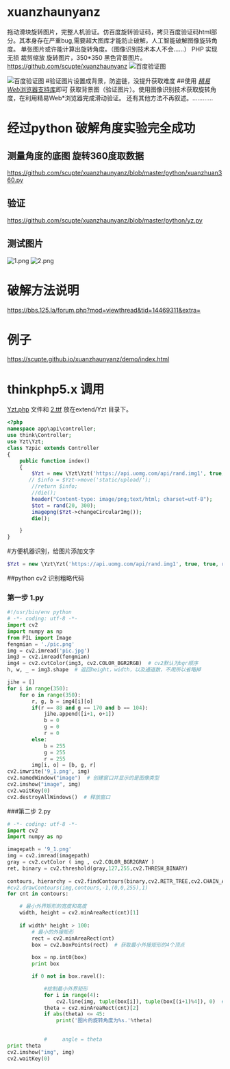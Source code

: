 # xuanzhaunyanz
拖动滑块旋转图片，完整人机验证。仿百度旋转验证码，拷贝百度验证码html部分。其本身存在严重bug,需要超大图库才能防止破解，人工智能破解图像旋转角度。
单张图片或许能计算出旋转角度。（图像识别技术本人不会……）
PHP 实现无损 裁剪缩放 旋转图片，350*350 黑色背景图片。
https://github.com/scupte/xuanzhaunyanz
![百度验证图](https://upload-images.jianshu.io/upload_images/14594054-8c086b3a3ffa4b04.png?imageMogr2/auto-orient/strip%7CimageView2/2/w/1240)

![百度验证图](https://upload-images.jianshu.io/upload_images/14594054-1e68621399c9f533.png?imageMogr2/auto-orient/strip%7CimageView2/2/w/1240)
#验证图片设置成背景，防盗链，没提升获取难度
##使用 [*精易Web*浏览器支持库](https://bbs.125.la/thread-14410959-1-1.html)即可
获取背景图（验证图片）。使用图像识别技术获取旋转角度，在利用精易Web*浏览器完成滑动验证。
还有其他方法不再叙述。…………
# 经过python 破解角度实验完全成功
 ## 测量角度的底图 旋转360度取数据
 https://github.com/scupte/xuanzhaunyanz/blob/master/python/xuanzhuan360.py
 ## 验证
 https://github.com/scupte/xuanzhaunyanz/blob/master/python/yz.py
 ## 测试图片
 ![1.png](https://ae01.alicdn.com/kf/Hb85908c3a93744349ea29bc470cd0b44C.png)
 ![2.png](https://ae01.alicdn.com/kf/H8bb4dc9118324aa99da0a5719e718667N.png)
# 破解方法说明
https://bbs.125.la/forum.php?mod=viewthread&tid=14469311&extra=
# 例子
https://scupte.github.io/xuanzhaunyanz/demo/index.html
# thinkphp5.x 调用
[Yzt.php](https://github.com/scupte/xuanzhaunyanz/blob/master/Yzt.php "Yzt.php") 文件和 [2.ttf](https://github.com/scupte/xuanzhaunyanz/blob/master/2.ttf "2.ttf")
放在extend/Yzt 目录下。
```php
<?php
namespace app\api\controller;
use think\Controller;
use Yzt\Yzt;
class Yzpic extends Controller
{
    public function index()
    {
        $Yzt = new \Yzt\Yzt('https://api.uomg.com/api/rand.img1', true, true, rand(20, 270));
       // $info = $Yzt->move('static/upload/');
        //return $info;
        //die();
        header("Content-type: image/png;text/html; charset=utf-8");
        $tot = rand(20, 300);
        imagepng($Yzt->changeCircularImg());
        die();

    }
}
```
#方便机器识别，给图片添加文字
```php
$Yzt = new \Yzt\Yzt('https://api.uomg.com/api/rand.img1', true, true, rand(20, 270));
```
##python cv2 识别粗略代码
### 第一步  1.py
```python
#!/usr/bin/env python
# -*- coding: utf-8 -*-
import cv2
import numpy as np
from PIL import Image
fengmian = './pic.png'
img = cv2.imread('pic.jpg')
img3 = cv2.imread(fengmian)
img4 = cv2.cvtColor(img3, cv2.COLOR_BGR2RGB)  # cv2默认为bgr顺序
h, w, _ = img3.shape  # 返回height，width，以及通道数，不用所以省略掉

jihe = []
for i in range(350):
    for o in range(350):
        r, g, b = img4[i][o]
        if(r == 88 and g == 170 and b == 104):
            jihe.append([i+1, o+1])
            b = 0
            g = 0
            r = 0
        else:
            b = 255
            g = 255
            r = 255
        img[i, o] = [b, g, r]
cv2.imwrite('9_1.png', img)
cv2.namedWindow("image")  # 创建窗口并显示的是图像类型
cv2.imshow("image", img)
cv2.waitKey(0)
cv2.destroyAllWindows()  # 释放窗口

```
###第二步 2.py
```python
# -*- coding: utf-8 -*-
import cv2
import numpy as np

imagepath = '9_1.png'
img = cv2.imread(imagepath)
gray = cv2.cvtColor ( img , cv2.COLOR_BGR2GRAY )
ret, binary = cv2.threshold(gray,127,255,cv2.THRESH_BINARY)  
  
contours, hierarchy = cv2.findContours(binary,cv2.RETR_TREE,cv2.CHAIN_APPROX_SIMPLE)  
#cv2.drawContours(img,contours,-1,(0,0,255),1)  
for cnt in contours:

    # 最小外界矩形的宽度和高度
    width, height = cv2.minAreaRect(cnt)[1]
    
    if width* height > 100:
        # 最小的外接矩形
        rect = cv2.minAreaRect(cnt)
        box = cv2.boxPoints(rect)  # 获取最小外接矩形的4个顶点
        
        box = np.int0(box)
        print box

        if 0 not in box.ravel():

            #绘制最小外界矩形
            for i in range(4):
                cv2.line(img, tuple(box[i]), tuple(box[(i+1)%4]), 0)  # 5
            theta = cv2.minAreaRect(cnt)[2]
            if abs(theta) <= 45:
                print('图片的旋转角度为%s.'%theta)

             
            #     angle = theta
print theta            
cv2.imshow("img", img)  
cv2.waitKey(0)  
```
